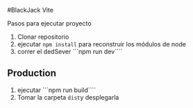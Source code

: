 #BlackJack Vite

Pasos para ejecutar proyecto

1. Clonar repositorio
2. ejecutar ```npm install``` para reconstruir los módulos de node
3. correr el dedSever ```npm run dev````

## Production

1. ejecutar ```npm run build````
2. Tomar la carpeta ```dist```y desplegarla
